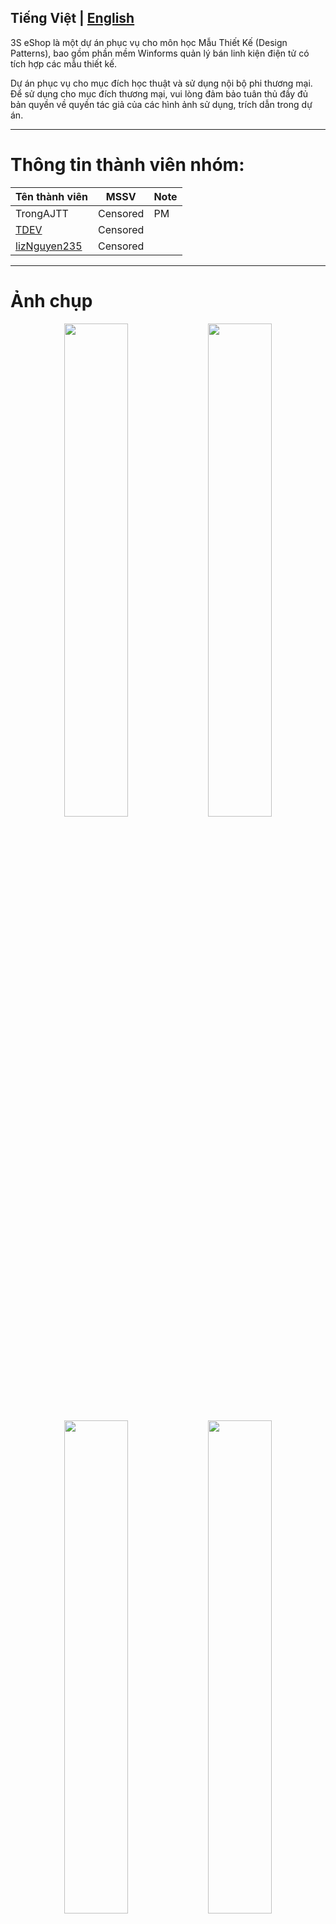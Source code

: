 Tiếng Việt  |  [English](README-en.md)
---
3S eShop là một dự án phục vụ cho môn học Mẫu Thiết Kế (Design Patterns), bao gồm phần mềm Winforms quản lý bán linh kiện điện tử có tích hợp các mẫu thiết kế.

Dự án phục vụ cho mục đích học thuật và sử dụng nội bộ phi thương mại. Để sử dụng cho mục đích thương mại, vui lòng đảm bảo tuân thủ đầy đủ bản quyền về quyền tác giả của các hình ảnh sử dụng, trích dẫn trong dự án.

---
# Thông tin thành viên nhóm:

| Tên thành viên    								| MSSV     | Note |
| ----------------- 								| -------- | ---- |
| TrongAJTT         								| Censored | PM   |
| [TDEV](https://github.com/TDeV-VN/)				| Censored |      |
| [lizNguyen235](https://github.com/lizNguyen235) 	| Censored |      |

---
# Ảnh chụp

<div align="center">
    <div>
        <img src="https://github.com/user-attachments/assets/dd9c8bee-f27b-43ce-89e2-d3f55f4c5fe6" width="45%" />
        <img src="https://github.com/user-attachments/assets/a6639667-9c9a-4ee4-94f2-63b5821d06d9" width="45%" />
        <img src="https://github.com/user-attachments/assets/c9a65f2e-64df-49e2-8186-0a23cd45d8ef" width="45%" />
        <img src="https://github.com/user-attachments/assets/c3a27638-1481-4922-802e-1c0b26c420f9" width="45%" />
        <img src="https://github.com/user-attachments/assets/31373a0b-5404-4112-af17-09a46d08116e" width="45%" />
        <img src="https://github.com/user-attachments/assets/3ad62e38-d990-4a02-a925-2dae41ea1c66" width="45%" />
        <img src="https://github.com/user-attachments/assets/260f790c-855e-4901-89f5-b67c83c0a059" width="45%" />
        <img src="https://github.com/user-attachments/assets/417f3730-0f20-4d46-a20f-8ca1a4f399cc" width="45%" />
    </div>
</div>

---
# Thông tin sơ lược về sản phẩm:
- Sản phẩm của nhóm ban đầu là một phần mềm hỗ trợ quản lý bán linh kiện điện tử. Mặc dù vậy, quản trị viên có thể thêm các danh mục (category) tùy ý.
- Mục đích chính của project là tích hợp tối thiểu 10 design patterns vào phần mềm. 
- Các chức năng sẽ có như:
	- Đăng nhập và đăng ký tài khoản.
	- Tìm kiếm sản phẩm tùy chỉnh theo bộ lọc.
	- Xem thông tin sản phẩm và đặt hàng mà không cần tài khoản.
	- Chat với bộ phận CSKH (usecase cơ bản là dùng tài khoản admin để trả lời).
	- Các chức năng quản lý tài khoản (chưa hoàn thiện), danh mục, nhà sản xuất, sản phẩm (chưa hoàn thiện), đơn hàng của admin (chưa có).
	- Hỗ trợ đa CSDL: MySQL, SQL Server (chưa tương thích ổn định hoàn toàn).
- Các công nghệ áp dụng:
	- Google Cloud API.
	- Cơ sở dữ liệu MySQL
	- Cơ sở dữ liệu phân tán Redis.
	- Mã hóa AES-256 đơn giản một chiều (triển khai production đương nhiên sẽ nằm ở backend).
- Nhóm quyết định rằng chỉ làm một sản phẩm ở quy mô vừa đủ áp dụng các pattern, tập trung vào flow hoạt động của sản phẩm. Do đó, kiến trúc ứng dụng sẽ chỉ có client-side kết nối trực tiếp đến cơ sở dữ liệu cũng như nơi lưu dữ liệu, không thông qua server. Nhóm cần phải thừa nhận rằng kiến trúc này là cực kỳ thiếu an toàn vì client cần có secret để có thể hoạt động (theo như quy chuẩn là secret PHẢI được đặt ở server). Tuy nhiên, mục đích của sản phẩm là áp dụng quy trình hoạt động nên việc này là chấp nhận được khi chương trình chỉ được sử dụng nội bộ. Về vấn đề mở rộng sản phẩm và triển khai lên production thì cần phải xây dựng riêng back-end để tách xử lý các logic liên quan đến dữ liệu.

---
# Các mẫu thiết kế áp dụng trong đồ án:

| STT | Tên              | Công dụng                                                                                                                                                                                                                                                             |
| --- | ---------------- | --------------------------------------------------------------------------------------------------------------------------------------------------------------------------------------------------------------------------------------------------------------------- |
| 1   | Singleton        | - Ghi log ra file.<br>- Cung cấp duy nhất một instance truy cập vào CSDL.                                                                                                                                                                                             |
| 2   | Strategy         | Kiểm tra tính hợp lệ của nội dung trong TextBox bằng cách tạo một Custom TextBox.                                                                                                                                                                                     |
| 3   | Command          | Chức năng enable và disable các button của hệ thống                                                                                                                                                                                                                   |
| 4   | Simple Factory   | Tạo các User Control cho MainForm                                                                                                                                                                                                                                     |
| 5   | Abstract Factory | Cung cấp chức năng kết nối đa CSDL cho phần mềm (MySQL, SQL Server).                                                                                                                                                                                                  |
| 6   | Observer         | Cập nhật trạng thái chờ đếm ngược của hệ thống gửi mã OTP, theo dõi tiến trình tạo/cập nhật sản phẩm.                                                                                                                                                                 |
| 7   | Decorator        | Lọc dữ liệu hiện lên cho người dùng.                                                                                                                                                                                                                                  |
| 8   | Facade           | Đóng gói các hành vi thông dụng nhất như thêm, xóa, sửa vào trong một class, sự phức tạp khi này sẽ do class Facade quản lý.                                                                                                                                          |
| 9   | Builder          | Tách biệt quá trình khởi tạo đối tượng khỏi cấu trúc lớp, giúp mã nguồn trở nên dễ đọc, dễ bảo trì và tránh được việc phải viết nhiều constructor hoặc các phương thức khởi tạo phức tạp.                                                                             |
| 10  | Template Method  | Giúp giảm thiểu trùng lặp mã nguồn khi các thao tác chia sẻ cùng một luồng logic, đồng thời tăng tính bảo trì vì các thay đổi đối với quy trình chung chỉ cần thực hiện tại một nơi duy nhất, đáp ứng nguyên lý mở rộng–đóng kín (Open/Closed Principle) trong SOLID. |
| 11  | Flyweight        | Tối ưu hóa việc sử dụng bộ nhớ và tăng tốc độ tải khi tải nhiều ảnh trùng lặp trên màn hình.                                                                                                                                                                          |
| 12  | State            | Quản lý trạng thái của nút xác nhận cần nhấn 2 lần.                                                                                                                                                                                                                   |

---
# Hướng dẫn chạy chương trình và tiếp tục phát triển chương trình:
1. Tạo một dự án Google Console:
	- Tạo Oath Client dành cho ứng dụng Desktop.
	- Kích hoạt DriveAPI.
	- Tải các file `GDriveCredentials.json` và `GOathCredentials.json` về và di chuyển vào trong thư mục `secret_data` và ghi đè lên 2 file json hiện có.
	- Truy cập vào dịch vụ Drive với tài khoản mà dự án Google Console có quyền quản lý, sau đó tạo một thư mục để chứa dữ liệu của ứng dụng hiện tại, sao chép id thư mục và điền vào key `GDRIVE_FOLDER_ID` của file `.env` (trong thư mục `secret_data`).
2. Tạo CSDL MySQL trên bất kỳ nền tảng nào (kể cả local lẫn hosting).
	- Tạo schema `3S_eShopDb`.
	- Khôi phục dữ liệu bằng file `3S-eShop-MySql-dump.sql`
		- Ghi chú: File dump này đã có một lượng dữ liệu nhất định, nhưng đã loại bỏ dữ liệu ảnh ở trên Google .
	- Lấy thông tin kết nối của CSDL và điền vào file `.env:
		- `DB_HOST`: là địa chỉ máy chủ của CSDL.
		- `DB_PORT` là số cổng mạng của CSDL.
		- `DB_USER` là tên người dùng có quyền truy cập vào CSDL.
		- `DB_PASS` là mật khẩu của CSDL.
		- `DB_NAME` là tên schema của CSDL.
		- `DB_CONN` là chuỗi kết nối của CSDL, có cấu trúc:  `Server=DB_HOST;Port=DB_PORT;Database=DB_NAME;Uid=DB_USER;Pwd=DB_PASS;`
		- `DB_TYPE`: giữ nguyên `mysql`.
	- Ghi chú: Có thể chuyển sang SQL Server nhưng sẽ không đảm bảo tương thích hoàn toàn (khi này thì `DB_TYPE` chuyển thành `sqlserver` ).
3. Tạo CSDL Redis trên bất kỳ nền tảng nào, sau đó lấy thông tin truy cập và nhập vào file `.env`:
	- `REDIS_HOST`: là địa chỉ máy chủ của CSDL Redis.
	- `REDIS_PORT`: là số cổng mạng của CSDL Redis.
	- `REDIS_USER`: là thông tin người dùng truy cập Redis.
	- `REDIS_PASS`: là thông tin mật khẩu truy cập Redis.
4. Thiết lập dịch vụ gửi mail:
	- Thiết lập 1 điểm truy cập để gửi mail với email và mật khẩu gửi mail.
	- Ví dụ với Gmail:
		- Truy cập vào 1 gmail hiện có (hoặc tạo mới), xác thực 2 bước để có thể gửi mail thông qua tương tác mã với giao thức SMTP.
		- Truy cập vào [App Passsword](https://myaccount.google.com/apppasswords) và thiết lập App name mới, nhấn 'Create' va lấy App password để gửi email. Cần lưu ý rằng mật khẩu này không phải là mật khẩu tài khoản email mà chỉ được dùng bởi các app bên thứ ba để truy cập vào dịch vụ gửi email của Google.
	- Truy cập vào file `EmailService.cs` tại thư mục Utilities và điền thông tin vào các chuỗi SmtpHost, SenderEmail và SenderPassword.
5. Mở dự án trong Microsoft Visual Studio và chạy chương trình ở chế độ Debug (hoặc Release), chương trình sẽ tự động lấy dữ liệu cần thiết trong thư mục `secret_data` để kết nối đến CSDL cũng như Google Cloud API.

---
# Tài khoản 
Tài khoản Admin mặc định được cung cấp trong CSDL:
- admin@admin.com
- 123123
Ghi chú: Nhiều tài khoản khác được cấp sẵn trong CSDL cũng có mật khẩu là 123123.

# Thư mục tổ chức đồ án:
```
3S eShop/
 │
 ├── BLL/						Tầng logic nghiệp vụ.
 │   ├── DTOs/					Thư mục chứa các lớp đối tượng lưu trữ thuộc tính dữ liệu
 │   │   ├── BaseDTO.cs			Interface cơ bản của lớp đối tượng, các lớp đối tượng cần implements interface này.
 │   │   └── *DTO.cs			Các lớp đối tượng lưu trữ thuộc tính dữ liệu, dùng để truyền dữ liệu.
 │   └── *BLL.cs				Các lớp chứa logic nghiệp vụ, được gọi bởi lớp UI. Là trung gian giữa tầng UI và truy cập dữ liệu.
 ├── CustomControls/			Thư mục chứa các Control tùy chỉnh.
 │   └── *.cs					Các control tùy chỉnh.
 ├── DAL/						Tầng truy cập dữ liệu.
 │   ├── DAOs/					Thư mục chứa các lớp trừu tượng để truy cập dữ liệu từ CSDL.
 │   │   ├── ICrusRepository.cs	Interface chuẩn chứa các phương thức tối thiểu cần cài đặt trên các đối tượng dữ liệu khác nhau
 │   │   └── *DAO.cs			Các lớp truy cập dữ liệu, tương tác trực tiếp đến lớp kết nối CSDL, cần implements interface trên.
 │   └── Database/				Thư mục chứa các lớp tạo kết nối đến CSDL và các hàm xử lý dữ liệu ở mức thô sơ nhất.
 │       └── *.cs				Các lớp tạo kết nối đến CSDL (MySQL, SQL Server, Redis).
 ├── GUI/						Tầng giao diện.
 │   └── *						Các lớp và file giao diện.
 ├── Other/						Thư mục chứa các lớp và file chưa rõ phân loại (nếu có).
 │   └── *						Các lớp và file chưa rõ phân loại (nếu có).
 ├── PatternDistinctive/		Thư mục chứa các lớp đặc thù của mẫu thiết kế.
 │   └── */*					Các lớp đặc thù của từng mẫu thiết kế được lưu tại đây trong từng folder có tên của mẫu thiết kế.
 ├── Resources/					Thư mục chứa tài nguyên phần mềm.
 │   └── *						Các file tài nguyên tĩnh của phần mềm.
 ├── Utilities/					Thư mục chứa các các tiện ích.
 │   └── *.cs					Các file và lớp tiện ích.
 └── *							Các file thư mục khác.
```

---
# Trích nguồn & đóng góp của tác giả
## 1. Ảnh tài nguyên, icon

- [Author Attributes](Resources/Author%20Attributes.md)
## 2. Package sử dụng
| Tên Package                                | Phiên bản | Công dụng                                                              | Giấy phép   |
| ------------------------------------------ | --------- | ---------------------------------------------------------------------- | ----------- |
| BouncyCastle.Crypto                        | 2.3.1     | Thư viện mã hóa, cung cấp các thuật toán bảo mật                       | MIT License |
| Microsoft.NETCore.Platforms                | 3.1.0     | Hỗ trợ nền tảng .NET Core, thông tin về kiến trúc phần cứng            | MIT License |
| Microsoft.Win32.Registry                   | 4.3.0     | Truy cập và thao tác Registry của Windows                              | MIT License |
| Microsoft.Windows.Compatibility            | 6.0.0     | Tương thích cho ứng dụng .NET Core trên Windows                        | MIT License |
| Newtonsoft.Json                            | 9.0.1     | Xử lý JSON, serialize và deserialize dữ liệu JSON                      | MIT License |
| System.Data.SqlClient                      | 4.8.3     | Kết nối và thao tác với SQL Server                                     | MIT License |
| System.Security.Cryptography.ProtectedData | 4.3.0     | Mã hóa và giải mã dữ liệu dựa trên Windows Data Protection API (DPAPI) | MIT License |
| System.ValueTuple                          | 4.0.3     | Hỗ trợ kiểu dữ liệu tuple                                              | MIT License |

## 3. Trích dẫn
- Custom Toast Message:
	- https://laptrinhvb.net/bai-viet/devexpress/---Csharp----Hien-thi-thong-bao-Toast-Message-trong-lap-trinh-Winform/956187c4983d410c.html
- Custom Controls by RJ Code Advance:
	- https://www.youtube.com/watch?v=m7Iv6xfjnuw&list=PLwG-AtjFaHdMQtyReCzPdEe6fZ57TqJUs